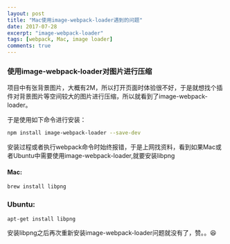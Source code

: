```yaml
---
layout: post
title: "Mac使用image-webpack-loader遇到的问题"
date: 2017-07-28
excerpt: "image-webpack-loader"
tags: [webpack, Mac, image loader]
comments: true
---
```

### 使用image-webpack-loader对图片进行压缩

项目中有张背景图片，大概有2M，所以打开页面时体验很不好，于是就想找个插件对背景图片等空间较大的图片进行压缩，所以就看到了image-webpack-loader。

于是使用如下命令进行安装：
```bash
npm install image-webpack-loader --save-dev
```
安装过程或者执行webpack命令时始终报错，于是上网找资料，看到如果Mac或者Ubuntu中需要使用image-webpack-loader,就要安装libpng

#### Mac:
```bash
brew install libpng
```
### Ubuntu:
```bash
apt-get install libpng
```

安装libpng之后再次重新安装image-webpack-loader问题就没有了，赞。。😆
